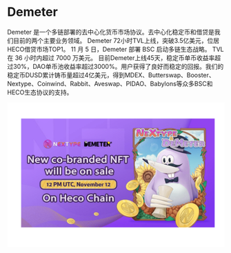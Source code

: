 # Demeter

Demeter 是一个多链部署的去中心化货币市场协议。去中心化稳定币和借贷是我们目前的两个主要业务领域。
Demeter 72小时TVL上线，突破3.5亿美元，位居HECO借贷市场TOP1。 11 月 5 日，Demeter 部署 BSC 启动多链生态战略。 TVL 在 36 小时内超过 7000 万美元。
目前Demeter上线45天，稳定币单币收益率超过30%，DAO单币池收益率超过3000%。用户获得了良好而稳定的回报。我们的稳定币DUSD累计铸币量超过4亿美元，得到MDEX、Butterswap、Booster、Nextype、Coinwind、Rabbit、Aveswap、PIDAO、Babylons等众多BSC和HECO生态协议的支持。

![demeter-dapp-defi-heco-image2_14436bc89e047728710fbd8a43a49066](demeter-dapp-defi-heco-image2_14436bc89e047728710fbd8a43a49066.png)

